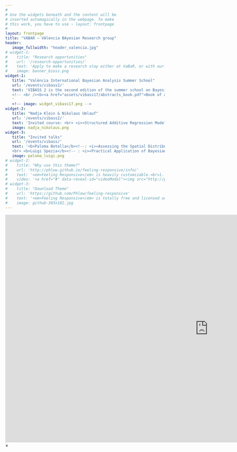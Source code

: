 ```yaml
---
#
# Use the widgets beneath and the content will be
# inserted automagically in the webpage. To make
# this work, you have to use › layout: frontpage
#
layout: frontpage
title: "VABAR – VAlencia BAyesian Research group"
header:
   image_fullwidth: "header_valencia.jpg"
# widget-1:
#    title: "Research opportunities"
#    url: '/research-opportunities/'
#    text: 'Apply to make a research stay either at VaBaR, or with our partners BioSS in Scotland.'
#    image: banner_bioss.png
widget-1:
   title: "València International Bayesian Analysis Summer School"
   url: '/events/vibass2/'
   text: 'VIBASS 2 is the second edition of the summer school on Bayesian Statistics to be held from 16th until 20th July 2018 in València (Spain). VIBASS offers an opportunity to be introduced into the Bayesian reasoning without previous knowledge in the subject.
   <!-- <br /><b><a href="assets/vibass17/abstracts_book.pdf">Book of abstracts</a></b> -->
   '
   <!-- image: widget_vibass17.png -->
widget-2:
   title: "Nadja Klein & Nikolaus Umlauf"
   url: '/events/vibass2/'
   text: 'Invited course: <br> <i>«Structured Additive Regression Models with the R package BayesX»</i>'
   image: nadja_nikolaus.png
widget-3:
   title: "Invited talks"
   url: '/events/vibass/'
   text: '<b>Paloma Botella</b><!--: <i>«Assessing the Spatial Distribution of Species using Bayesian Hierarchical Models»</i> --> Conselleria de Sanitat Universal i Salut Pública
   <br> <b>Luigi Spezia</b><!-- : <i>«Practical Application of Bayesian Methods in Ecology and Environmental Science»</i> --> Biomathematics and Statistics Scotland, BioSS'
   image: paloma_luigi.png
# widget-2:
#    title: "Why use this theme?"
#    url: 'http://phlow.github.io/feeling-responsive/info/'
#    text: '<em>Feeling Responsive</em> is heavily customizable.<br>1. Language-Support :)<br>2. Optimized for speed and it&#39;s responsive.<br>3. Built on <a href="http://foundation.zurb.com/">Foundation Framework</a>.<br>4. Seven different Headers.<br>5. Customizable navigation, footer,...'
#    video: '<a href="#" data-reveal-id="videoModal"><img src="http://phlow.github.io/feeling-responsive/images/start-video-feeling-responsive-302x182.jpg" width="302" height="182" alt=""></a>'
# widget-3:
#    title: "Download Theme"
#    url: 'https://github.com/Phlow/feeling-responsive'
#    text: '<em>Feeling Responsive</em> is totally free and licensed under the MIT License. Make it your own and do with it what you want. Grab your copy or clone it at GitHub and start your website with it. Then tell me via Twitter <a href="http://twitter.com/phlow">@phlow</a>.'
#    image: github-303x182.jpg
---
```



<div id="videoModal" class="reveal-modal large" data-reveal="">
  <div class="flex-video widescreen vimeo" style="display: block;">
    <iframe width="1280" height="720" src="https://www.youtube.com/embed/3b5zCFSmVvU" frameborder="0" allowfullscreen></iframe>
  </div>
  <a class="close-reveal-modal">&#215;</a>
</div>

